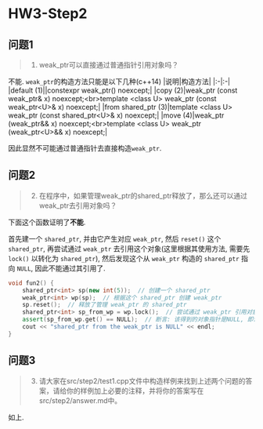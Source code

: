 # HW3-Step2

## 问题1
> 1. weak_ptr可以直接通过普通指针引用对象吗？

不能. `weak_ptr`的构造方法只能是以下几种(c++14)
|说明|构造方法|
|:-|:-|
|default (1)||constexpr weak_ptr() noexcept;|
|copy (2)|weak_ptr (const weak_ptr& x) noexcept;\<br\>template \<class U\> weak_ptr (const weak_ptr\<U\>& x) noexcept;|
|from shared_ptr (3)|template \<class U\> weak_ptr (const shared_ptr\<U\>& x) noexcept;|
|move (4)|weak_ptr (weak_ptr&& x) noexcept;\<br\>template \<class U\> weak_ptr (weak_ptr\<U\>&& x) noexcept;|

因此显然不可能通过普通指针去直接构造`weak_ptr`.

## 问题2
> 2. 在程序中，如果管理weak_ptr的shared_ptr释放了，那么还可以通过weak_ptr去引用对象吗？

下面这个函数证明了**不能**.  

首先建一个 `shared_ptr`, 并由它产生对应 `weak_ptr`, 然后 `reset()` 这个 `shared_ptr`, 再尝试通过 `weak_ptr` 去引用这个对象(这里根据其使用方法, 需要先 `lock()` 以转化为 `shared_ptr`), 然后发现这个从 `weak_ptr` 构造的 `shared_ptr` 指向 `NULL`, 因此不能通过其引用了.

```c++
void fun2() {
    shared_ptr<int> sp(new int(5));  // 创建一个 shared_ptr
    weak_ptr<int> wp(sp);  // 根据这个 shared_ptr 创建 weak_ptr
    sp.reset();  // 释放了管理 weak_ptr 的 shared_ptr
    shared_ptr<int> sp_from_wp = wp.lock();  // 尝试通过 weak_ptr 引用对象, 先 lock
    assert(sp_from_wp.get() == NULL);  // 断言: 该得到的对象指针是NULL, 即证明了不能.
    cout << "shared_ptr from the weak_ptr is NULL" << endl;
}
```

## 问题3
> 3. 请大家在src/step2/test1.cpp文件中构造样例来找到上述两个问题的答案，请给你的样例加上必要的注释，并将你的答案写在src/step2/answer.md中。

如上.
